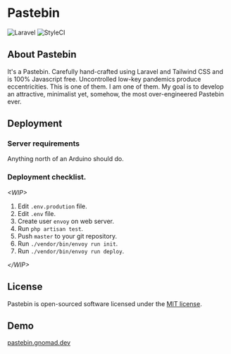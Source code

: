 # Pastebin

![Laravel](https://github.com/mikemiller891/pastebin/workflows/Laravel/badge.svg) ![StyleCI](https://github.styleci.io/repos/277230329/shield)

## About Pastebin

It's a Pastebin. Carefully hand-crafted using Laravel and Tailwind CSS and is 100% Javascript free. Uncontrolled low-key pandemics produce eccentricities. This is one of them. I am one of them. My goal is to develop an attractive, minimalist yet, somehow, the most over-engineered Pastebin ever.

## Deployment

### Server requirements

Anything north of an Arduino should do.

### Deployment checklist.

_\<WIP\>_

1. Edit `.env.prodution` file.
2. Edit `.env` file.
3. Create user `envoy` on web server.
4. Run `php artisan test`.
5. Push `master` to your git repository.
6. Run `./vendor/bin/envoy run init`.
7. Run `./vendor/bin/envoy run deploy`.

_\</WIP\>_

## License

Pastebin is open-sourced software licensed under the [MIT license](https://opensource.org/licenses/MIT).

## Demo

[pastebin.gnomad.dev](https://pastebin.gnomad.dev)
